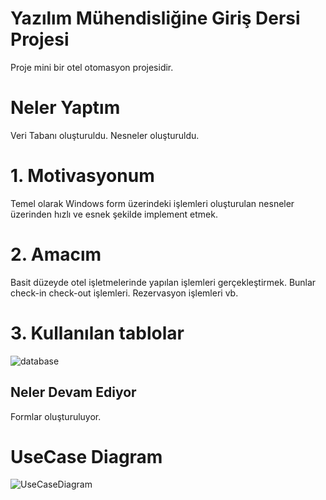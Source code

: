 
# Yazılım Mühendisliğine Giriş Dersi Projesi

Proje mini bir otel otomasyon projesidir.


# Neler Yaptım
Veri Tabanı oluşturuldu.
Nesneler oluşturuldu.

# 1. Motivasyonum
Temel olarak Windows form üzerindeki işlemleri oluşturulan nesneler üzerinden hızlı ve esnek şekilde implement etmek.
# 2. Amacım
Basit düzeyde otel işletmelerinde yapılan işlemleri gerçekleştirmek. Bunlar check-in check-out işlemleri. Rezervasyon işlemleri vb.
# 3. Kullanılan tablolar


![database](https://github.com/Iskenderun-Technical-University/ymg-donem-projesi-ymg-222523704/assets/130269170/fbcca05e-c404-41b1-bbb4-04bea527408d)


## Neler Devam Ediyor
  Formlar oluşturuluyor.
   # UseCase Diagram
  ![UseCaseDiagram](https://github.com/Iskenderun-Technical-University/ymg-donem-projesi-ymg-222523704/assets/130269170/0a1f75e2-1987-417d-9d90-7e497ba837d4)
